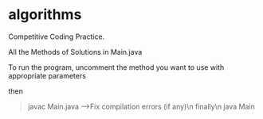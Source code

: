 # algorithms
Competitive Coding Practice.

All the Methods of Solutions in Main.java 

To run the program, uncomment the method you want to use with appropriate parameters

then 
> javac Main.java
  -->Fix compilation errors (if any)\n
finally\n
>java Main
